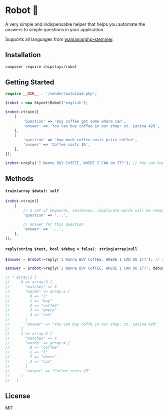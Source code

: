 # Robot 🦾

A very simple and indispensable helper that helps you automate the answers to simple questions in your application.

Supports all languages from [wamania/php-stemmer](https://github.com/wamania/php-stemmer#languages).

## Installation

```bash
composer require chipslays/robot
```

## Getting Started

```php
require __DIR__ . '/vendor/autoload.php';

$robot = new Skynet\Robot('english');

$robot->train([
    [
        'question' => 'buy coffee get some where can',
        'answer' => 'You can buy coffee in our shop: st. Lenina 420',
    ],
    [
        'question' => 'how much coffee costs price coffee',
        'answer' => 'Coffee costs $5',
    ],
]);

$robot->reply('I Wanna BUY CofFEE, WHERE I CAN do IT?'); // You can buy coffee in our shop: st. Lenina 420
```

## Methods

#### `train(array $data): self`

```php
$robot->train([
    [
        // a set of keywords, sentences, (duplicate words will be removed)
        'question' => '...',

        // answer for this question
        'answer' => '...',
    ],
]);
```

#### `reply(string $text, bool $debug = false): string|array|null`

```php
$answer = $robot->reply('I Wanna BUY CofFEE, WHERE I CAN DO IT?'); // returns string

$answer = $robot->reply('I Wanna BUY CofFEE, WHERE I CAN DO IT?', debug: true); // returns array with details

// ^ array:2 [
//     0 => array:3 [
//       "matches" => 5
//       "words" => array:5 [
//         0 => "i"
//         1 => "buy"
//         2 => "coffee"
//         3 => "where"
//         4 => "can"
//       ]
//       "answer" => "You can buy coffe in our shop: st. Lenina 420"
//     ]
//     1 => array:3 [
//       "matches" => 4
//       "words" => array:4 [
//         0 => "coffee"
//         1 => "i"
//         2 => "where"
//         3 => "can"
//       ]
//       "answer" => "Coffee costs $5"
//     ]
//   ]
```

## License

MIT

